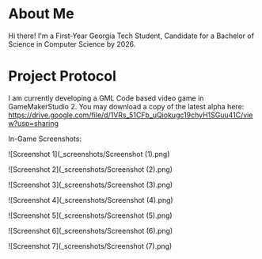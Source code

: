 # About Me
Hi there! I'm a First-Year Georgia Tech Student, Candidate for a Bachelor of Science in Computer Science by 2026.

# Project Protocol
I am currently developing a GML Code based video game in GameMakerStudio 2. You may download a copy of the latest alpha here:
https://drive.google.com/file/d/1VRs_51CFb_uQiokugc19chyH1SGuu41C/view?usp=sharing

In-Game Screenshots:

![Screenshot 1](_screenshots/Screenshot (1).png)

![Screenshot 2](_screenshots/Screenshot (2).png)

![Screenshot 3](_screenshots/Screenshot (3).png)

![Screenshot 4](_screenshots/Screenshot (4).png)

![Screenshot 5](_screenshots/Screenshot (5).png)

![Screenshot 6](_screenshots/Screenshot (6).png)

![Screenshot 7](_screenshots/Screenshot (7).png)
